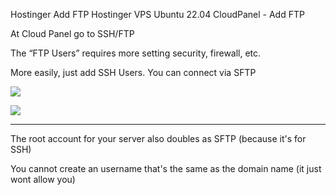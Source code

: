 Hostinger Add FTP
Hostinger VPS Ubuntu 22.04 CloudPanel - Add FTP

At Cloud Panel go to SSH/FTP

The “FTP Users” requires more setting security, firewall, etc.

More easily, just add SSH Users. You can connect via SFTP

![](https://i.imgur.com/O5ntdHk.png)


![](https://i.imgur.com/ds9P9Hq.png)

---

The root account for your server also doubles as SFTP (because it's for SSH)

You cannot create an username that's the same as the domain name (it just wont allow you)